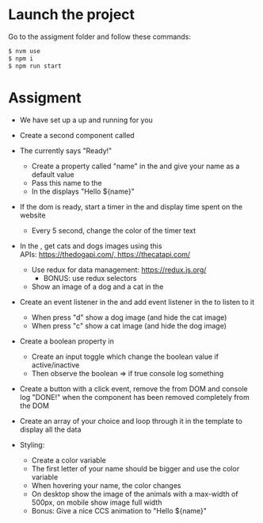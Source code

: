 # Launch the project

Go to the assigment folder and follow these commands:

```bash
$ nvm use
$ npm i
$ npm run start
```

# Assigment

- We have set up a <main-component> up and running for you
- Create a second component called <introduction-component>
- The <main-component> currently says "Ready!"
  - Create a property called "name" in the <main-component> and give your name as a default value
  - Pass this name to the <introduction-component>
  - In the <introduction-component> displays "Hello ${name}"
- If the dom is ready, start a timer in the <introduction-component> and display time spent on the website
  - Every 5 second, change the color of the timer text
- In the <main-component>, get cats and dogs images using this APIs: https://thedogapi.com/, https://thecatapi.com/
  - Use redux for data management: https://redux.js.org/
    - BONUS: use redux selectors
  - Show an image of a dog and a cat in the <main-component>
- Create an event listener in the <introduction-component> and add event listener in the <main-component> to listen to it
  - When press "d" show a dog image (and hide the cat image)
  - When press "c" show a cat image (and hide the dog image)
- Create a boolean property in <introduction-component>
  - Create an input toggle which change the boolean value if active/inactive
  - Then observe the boolean => if true console log something
- Create a button with a click event, remove the <introduction-component> from DOM and console log "DONE!" when the component has been removed completely from the DOM
- Create an array of your choice and loop through it in the template to display all the data

- Styling:
  - Create a color variable
  - The first letter of your name should be bigger and use the color variable
  - When hovering your name, the color changes
  - On desktop show the image of the animals with a max-width of 500px, on mobile show image full width
  - Bonus: Give a nice CCS animation to "Hello ${name}"